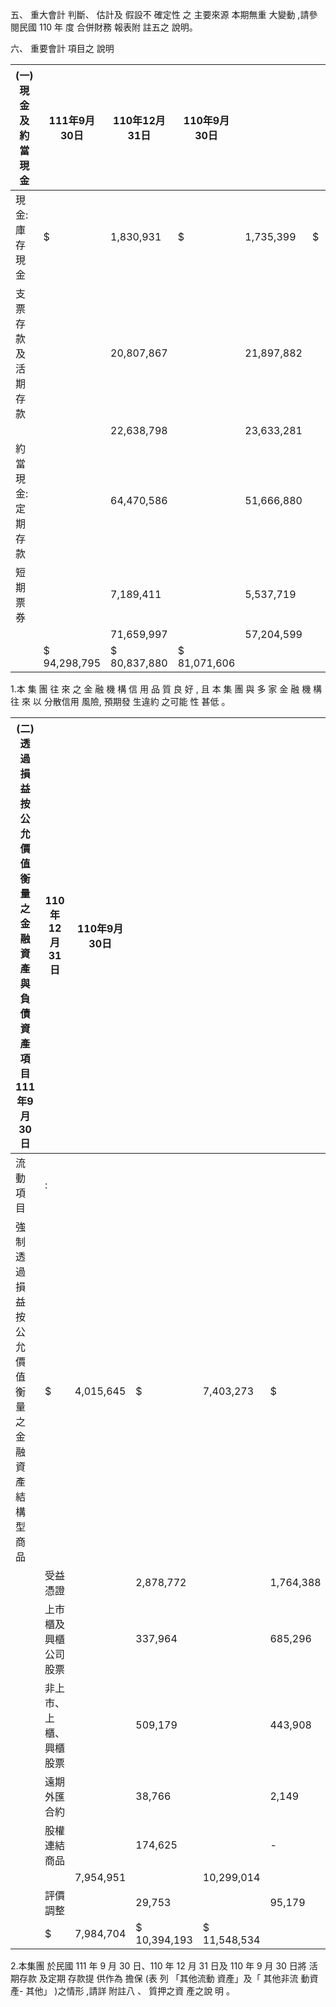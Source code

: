 五、 重大會計 判斷、 估計及 假設不 確定性 之 主要來源 本期無重 大變動 ,請參 閱民國 110 年 度 合併財務 報表附 註五之 說明。

六、 重要會計 項目之 說明

| (一)現金及約 當現金   | 111年9月30日   | 110年12月31日   | 110年9月30日   |            |    |            |
|-----------------------|----------------|-----------------|----------------|------------|----|------------|
| 現金:  庫存現金      | $              | 1,830,931       | $              | 1,735,399  | $  | 1,670,111  |
| 支票存款及活期存款    |                | 20,807,867      |                | 21,897,882 |    | 20,885,465 |
|                       |                | 22,638,798      |                | 23,633,281 |    | 22,555,576 |
| 約當現金:  定期存款  |                | 64,470,586      |                | 51,666,880 |    | 51,380,297 |
| 短期票券              |                | 7,189,411       |                | 5,537,719  |    | 7,135,733  |
|                       |                | 71,659,997      |                | 57,204,599 |    | 58,516,030 |
|                       | $ 94,298,795   | $ 80,837,880    | $ 81,071,606   |            |    |            |

1.本 集 團 往 來 之 金 融 機 構 信 用 品 質 良 好 , 且 本 集 團 與 多 家 金 融 機 構 往 來 以 分散信用 風險, 預期發 生違約 之可能 性 甚低 。

| (二)透過損益 按公允 價值衡 量之金 融資產 與 負債 資 產 項 目 111年9月30日   | 110年12月31日          | 110年9月30日   |              |              |           |            |           |
|-----------------------------------------------------------------------------|------------------------|----------------|--------------|--------------|-----------|------------|-----------|
| 流動項目                                                                    | :                     |                |              |              |           |            |           |
| 強制透過損益按公允價值衡量  之金融資產  結構型商品                          | $                      | 4,015,645      | $            | 7,403,273    | $         | 7,778,372  |           |
|                                                                             | 受益憑證               |                | 2,878,772    |              | 1,764,388 |            | 2,640,935 |
|                                                                             | 上市櫃及興櫃公司股票   |                | 337,964      |              | 685,296   |            | 575,487   |
|                                                                             | 非上市、上櫃、興櫃股票 |                | 509,179      |              | 443,908   |            | 446,634   |
|                                                                             | 遠期外匯合約           |                | 38,766       |              | 2,149     |            | 7,313     |
|                                                                             | 股權連結商品           |                | 174,625      |              | -         |            | 27,850    |
|                                                                             |                        | 7,954,951      |              | 10,299,014   |           | 11,476,591 |           |
|                                                                             | 評價調整               |                | 29,753       |              | 95,179    |            | 71,943    |
|                                                                             | $                      | 7,984,704      | $ 10,394,193 | $ 11,548,534 |           |            |           |

2.本集團 於民國 111 年 9 月 30 日、110 年 12 月 31 日及 110 年 9 月 30 日將 活期存款 及定期 存款提 供作為 擔保 (表 列 「其他流動 資產」及「 其他非流 動資產- 其他」 )之情形 ,請詳 附註八 、 質押之資 產之說 明 。